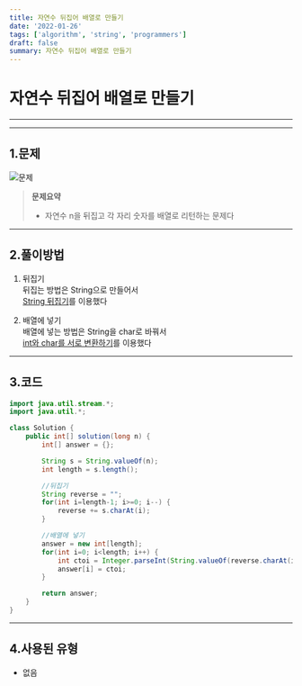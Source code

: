 ```yaml
---
title: 자연수 뒤집어 배열로 만들기
date: '2022-01-26'
tags: ['algorithm', 'string', 'programmers']
draft: false
summary: 자연수 뒤집어 배열로 만들기
---
```


# **자연수 뒤집어 배열로 만들기**

---

<TOCInline toc={props.toc} asDisclosure />

---

## 1.문제

![문제](/static/images/md-images/f83dbbf81942e45e4a4e2dd21b5393df637149ff1d9c45b9c59d2b333db81039.png)

> **문제요약**
>
> - 자연수 n을 뒤집고 각 자리 숫자를 배열로 리턴하는 문제다

---

## 2.풀이방법

1. 뒤집기  
   뒤집는 방법은 String으로 만들어서  
   [String 뒤집기](https://github.com/abhidhamma-java/TIL/blob/main/algorithm/유형/문자열/String_뒤집기.md)를 이용했다

2. 배열에 넣기  
   배열에 넣는 방법은 String을 char로 바꿔서  
   [int와 char를 서로 변환하기](https://github.com/abhidhamma-java/TIL/blob/main/algorithm/유형/문자열/int와_char를_서로_변환하기.md)를 이용했다

---

## 3.코드

```java
import java.util.stream.*;
import java.util.*;

class Solution {
    public int[] solution(long n) {
        int[] answer = {};

        String s = String.valueOf(n);
        int length = s.length();

        //뒤집기
        String reverse = "";
        for(int i=length-1; i>=0; i--) {
            reverse += s.charAt(i);
        }

        //배열에 넣기
        answer = new int[length];
        for(int i=0; i<length; i++) {
            int ctoi = Integer.parseInt(String.valueOf(reverse.charAt(i)));
            answer[i] = ctoi;
        }

        return answer;
    }
}
```

---

## 4.사용된 유형

- 없음
